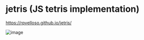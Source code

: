 # jetris (JS tetris implementation)

https://rpvelloso.github.io/jetris/

![image](https://user-images.githubusercontent.com/11525833/222869151-90c518df-1acb-433c-9eb1-797aaec37d0f.png)
